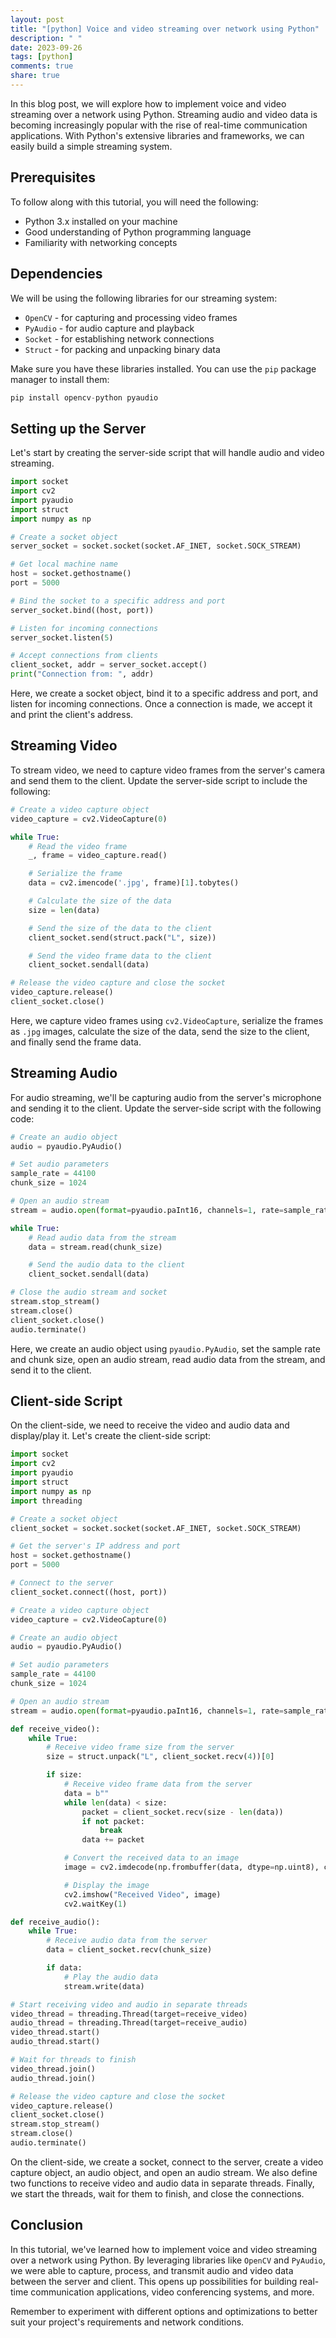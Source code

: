 ```yaml
---
layout: post
title: "[python] Voice and video streaming over network using Python"
description: " "
date: 2023-09-26
tags: [python]
comments: true
share: true
---
```


In this blog post, we will explore how to implement voice and video streaming over a network using Python. Streaming audio and video data is becoming increasingly popular with the rise of real-time communication applications. With Python's extensive libraries and frameworks, we can easily build a simple streaming system.

## Prerequisites

To follow along with this tutorial, you will need the following:

- Python 3.x installed on your machine
- Good understanding of Python programming language
- Familiarity with networking concepts

## Dependencies

We will be using the following libraries for our streaming system:

- `OpenCV` - for capturing and processing video frames
- `PyAudio` - for audio capture and playback
- `Socket` - for establishing network connections
- `Struct` - for packing and unpacking binary data

Make sure you have these libraries installed. You can use the `pip` package manager to install them:

```python
pip install opencv-python pyaudio
```

## Setting up the Server

Let's start by creating the server-side script that will handle audio and video streaming.

```python
import socket
import cv2
import pyaudio
import struct
import numpy as np

# Create a socket object
server_socket = socket.socket(socket.AF_INET, socket.SOCK_STREAM)

# Get local machine name
host = socket.gethostname()
port = 5000

# Bind the socket to a specific address and port
server_socket.bind((host, port))

# Listen for incoming connections
server_socket.listen(5)

# Accept connections from clients
client_socket, addr = server_socket.accept()
print("Connection from: ", addr)
```

Here, we create a socket object, bind it to a specific address and port, and listen for incoming connections. Once a connection is made, we accept it and print the client's address.

## Streaming Video

To stream video, we need to capture video frames from the server's camera and send them to the client. Update the server-side script to include the following:

```python
# Create a video capture object
video_capture = cv2.VideoCapture(0)

while True:
    # Read the video frame
    _, frame = video_capture.read()

    # Serialize the frame
    data = cv2.imencode('.jpg', frame)[1].tobytes()

    # Calculate the size of the data
    size = len(data)

    # Send the size of the data to the client
    client_socket.send(struct.pack("L", size))

    # Send the video frame data to the client
    client_socket.sendall(data)

# Release the video capture and close the socket
video_capture.release()
client_socket.close()
```

Here, we capture video frames using `cv2.VideoCapture`, serialize the frames as `.jpg` images, calculate the size of the data, send the size to the client, and finally send the frame data.

## Streaming Audio

For audio streaming, we'll be capturing audio from the server's microphone and sending it to the client. Update the server-side script with the following code:

```python
# Create an audio object
audio = pyaudio.PyAudio()

# Set audio parameters
sample_rate = 44100
chunk_size = 1024

# Open an audio stream
stream = audio.open(format=pyaudio.paInt16, channels=1, rate=sample_rate, input=True, frames_per_buffer=chunk_size)

while True:
    # Read audio data from the stream
    data = stream.read(chunk_size)

    # Send the audio data to the client
    client_socket.sendall(data)

# Close the audio stream and socket
stream.stop_stream()
stream.close()
client_socket.close()
audio.terminate()
```

Here, we create an audio object using `pyaudio.PyAudio`, set the sample rate and chunk size, open an audio stream, read audio data from the stream, and send it to the client.

## Client-side Script

On the client-side, we need to receive the video and audio data and display/play it. Let's create the client-side script:

```python
import socket
import cv2
import pyaudio
import struct
import numpy as np
import threading

# Create a socket object
client_socket = socket.socket(socket.AF_INET, socket.SOCK_STREAM)

# Get the server's IP address and port
host = socket.gethostname()
port = 5000

# Connect to the server
client_socket.connect((host, port))

# Create a video capture object
video_capture = cv2.VideoCapture(0)

# Create an audio object
audio = pyaudio.PyAudio()

# Set audio parameters
sample_rate = 44100
chunk_size = 1024

# Open an audio stream
stream = audio.open(format=pyaudio.paInt16, channels=1, rate=sample_rate, output=True, frames_per_buffer=chunk_size)

def receive_video():
    while True:
        # Receive video frame size from the server
        size = struct.unpack("L", client_socket.recv(4))[0]

        if size:
            # Receive video frame data from the server
            data = b""
            while len(data) < size:
                packet = client_socket.recv(size - len(data))
                if not packet:
                    break
                data += packet

            # Convert the received data to an image
            image = cv2.imdecode(np.frombuffer(data, dtype=np.uint8), cv2.IMREAD_COLOR)

            # Display the image
            cv2.imshow("Received Video", image)
            cv2.waitKey(1)

def receive_audio():
    while True:
        # Receive audio data from the server
        data = client_socket.recv(chunk_size)

        if data:
            # Play the audio data
            stream.write(data)

# Start receiving video and audio in separate threads
video_thread = threading.Thread(target=receive_video)
audio_thread = threading.Thread(target=receive_audio)
video_thread.start()
audio_thread.start()

# Wait for threads to finish
video_thread.join()
audio_thread.join()

# Release the video capture and close the socket
video_capture.release()
client_socket.close()
stream.stop_stream()
stream.close()
audio.terminate()
```

On the client-side, we create a socket, connect to the server, create a video capture object, an audio object, and open an audio stream. We also define two functions to receive video and audio data in separate threads. Finally, we start the threads, wait for them to finish, and close the connections.

## Conclusion

In this tutorial, we've learned how to implement voice and video streaming over a network using Python. By leveraging libraries like `OpenCV` and `PyAudio`, we were able to capture, process, and transmit audio and video data between the server and client. This opens up possibilities for building real-time communication applications, video conferencing systems, and more.

Remember to experiment with different options and optimizations to better suit your project's requirements and network conditions.